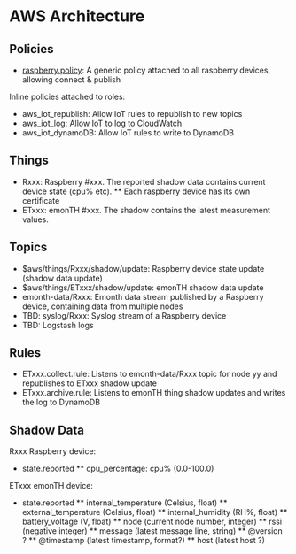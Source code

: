 # AWS Architecture

## Policies

* [raspberry.policy](raspberry.policy): A generic policy attached to all raspberry devices, allowing connect & publish

Inline policies attached to roles:

* aws_iot_republish: Allow IoT rules to republish to new topics
* aws_iot_log: Allow IoT to log to CloudWatch
* aws_iot_dynamoDB: Allow IoT rules to write to DynamoDB

## Things

* Rxxx: Raspberry #xxx. The reported shadow data contains current device state (cpu% etc).
** Each raspberry device has its own certificate
* ETxxx: emonTH #xxx. The shadow contains the latest measurement values.

## Topics

* $aws/things/Rxxx/shadow/update: Raspberry device state update (shadow data update)
* $aws/things/ETxxx/shadow/update: emonTH shadow data update
* emonth-data/Rxxx: Emonth data stream published by a Raspberry device, containing data from multiple nodes
* TBD: syslog/Rxxx: Syslog stream of a Raspberry device
* TBD: Logstash logs

## Rules

* ETxxx.collect.rule: Listens to emonth-data/Rxxx topic for node yy and republishes to ETxxx shadow update
* ETxxx.archive.rule: Listens to emonTH thing shadow updates and writes the log to DynamoDB

## Shadow Data

Rxxx Raspberry device:

* state.reported
** cpu_percentage: cpu% (0.0-100.0)

ETxxx emonTH device:

* state.reported
** internal_temperature (Celsius, float)
** external_temperature (Celsius, float)
** internal_humidity (RH%, float)
** battery_voltage (V, float)
** node (current node number, integer)
** rssi (negative integer)
** message (latest message line, string)
** @version ?
** @timestamp (latest timestamp, format?)
** host (latest host ?)

